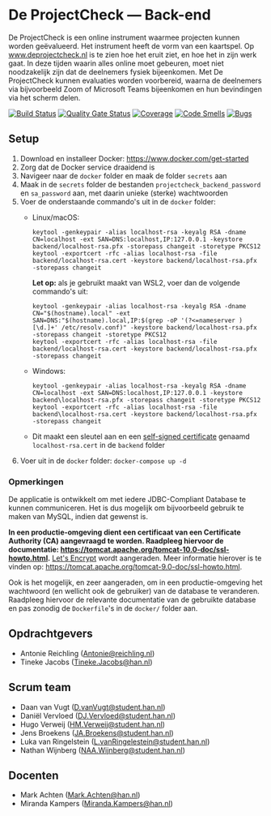 # De ProjectCheck — Back-end
De ProjectCheck is een online instrument waarmee projecten kunnen worden geëvalueerd. Het instrument heeft de vorm van een kaartspel.
Op www.deprojectcheck.nl is te zien hoe het eruit ziet, en hoe het in zijn werk gaat. In deze tijden waarin alles online moet gebeuren,
moet niet noodzakelijk zijn dat de deelnemers fysiek bijeenkomen. Met De ProjectCheck kunnen evaluaties worden voorbereid, waarna de
deelnemers via bijvoorbeeld Zoom of Microsoft Teams bijeenkomen en hun bevindingen via het scherm delen.

[![Build Status](https://jenkins.aimsites.nl/buildStatus/icon?job=%28OOSE+2020-2021-s2+Buizerd%29+De+ProjectCheck+-+Back-end)](https://jenkins.aimsites.nl/job/(OOSE%202020-2021-s2%20Buizerd)%20De%20ProjectCheck%20-%20Back-end/)
[![Quality Gate Status](https://sonarqube.aimsites.nl/api/project_badges/measure?project=nl.han.oose.buizerd%3Aprojectcheck-backend&metric=alert_status)](https://sonarqube.aimsites.nl/dashboard?id=nl.han.oose.buizerd%3Aprojectcheck-backend)
[![Coverage](https://sonarqube.aimsites.nl/api/project_badges/measure?project=nl.han.oose.buizerd%3Aprojectcheck-backend&metric=coverage)](https://sonarqube.aimsites.nl/dashboard?id=nl.han.oose.buizerd%3Aprojectcheck-backend)
[![Code Smells](https://sonarqube.aimsites.nl/api/project_badges/measure?project=nl.han.oose.buizerd%3Aprojectcheck-backend&metric=code_smells)](https://sonarqube.aimsites.nl/dashboard?id=nl.han.oose.buizerd%3Aprojectcheck-backend)
[![Bugs](https://sonarqube.aimsites.nl/api/project_badges/measure?project=nl.han.oose.buizerd%3Aprojectcheck-backend&metric=bugs)](https://sonarqube.aimsites.nl/dashboard?id=nl.han.oose.buizerd%3Aprojectcheck-backend)

## Setup
1. Download en installeer Docker: <https://www.docker.com/get-started>
2. Zorg dat de Docker service draaidend is
3. Navigeer naar de `docker` folder en maak de folder `secrets` aan
4. Maak in de `secrets` folder de bestanden `projectcheck_backend_password` en `sa_password` aan, met daarin unieke (sterke) wachtwoorden
5. Voer de onderstaande commando's uit in de `docker` folder:
    * Linux/macOS:
        ```
        keytool -genkeypair -alias localhost-rsa -keyalg RSA -dname CN=localhost -ext SAN=DNS:localhost,IP:127.0.0.1 -keystore backend/localhost-rsa.pfx -storepass changeit -storetype PKCS12
        keytool -exportcert -rfc -alias localhost-rsa -file backend/localhost-rsa.cert -keystore backend/localhost-rsa.pfx -storepass changeit
        ```

        **Let op:** als je gebruikt maakt van WSL2, voer dan de volgende commando's uit:
        ```
        keytool -genkeypair -alias localhost-rsa -keyalg RSA -dname CN="$(hostname).local" -ext SAN=DNS:"$(hostname).local,IP:$(grep -oP '(?<=nameserver )[\d.]+' /etc/resolv.conf)" -keystore backend/localhost-rsa.pfx -storepass changeit -storetype PKCS12
        keytool -exportcert -rfc -alias localhost-rsa -file backend/localhost-rsa.cert -keystore backend/localhost-rsa.pfx -storepass changeit
        ```
    * Windows:
        ```
        keytool -genkeypair -alias localhost-rsa -keyalg RSA -dname CN=localhost -ext SAN=DNS:localhost,IP:127.0.0.1 -keystore backend\localhost-rsa.pfx -storepass changeit -storetype PKCS12
        keytool -exportcert -rfc -alias localhost-rsa -file backend\localhost-rsa.cert -keystore backend/localhost-rsa.pfx -storepass changeit
        ```
    * Dit maakt een sleutel aan en een [self-signed certificate](https://en.wikipedia.org/wiki/Self-signed_certificate) genaamd `localhost-rsa.cert` in de `backend` folder
5. Voer uit in de `docker` folder: `docker-compose up -d`

### Opmerkingen
De applicatie is ontwikkelt om met iedere JDBC-Compliant Database te kunnen communiceren.
Het is dus mogelijk om bijvoorbeeld gebruik te maken van MySQL, indien dat gewenst is.

**In een productie-omgeving dient een certificaat van een Certificate Authority (CA) aangevraagd te worden.
Raadpleeg hiervoor de documentatie: <https://tomcat.apache.org/tomcat-10.0-doc/ssl-howto.html>.**
[Let's Encrypt](https://letsencrypt.org/getting-started/) wordt aangeraden.
Meer informatie hierover is te vinden op: <https://tomcat.apache.org/tomcat-9.0-doc/ssl-howto.html>.

Ook is het mogelijk, en zeer aangeraden, om in een productie-omgeving het wachtwoord (en wellicht ook de gebruiker) van
de database te veranderen. Raadpleeg hiervoor de relevante documentatie van de gebruikte database en pas zonodig de
`Dockerfile`'s in de `docker/` folder aan.

## Opdrachtgevers
- Antonie Reichling (<Antonie@reichling.nl>)
- Tineke Jacobs (<Tineke.Jacobs@han.nl>)

## Scrum team
- Daan van Vugt (<D.vanVugt@student.han.nl>)
- Daniël Vervloed (<DJ.Vervloed@student.han.nl>)
- Hugo Verweij (<HM.Verweij@student.han.nl>)
- Jens Broekens (<JA.Broekens@student.han.nl>)
- Luka van Ringelstein (<L.vanRingelestein@student.han.nl>)
- Nathan Wijnberg (<NAA.Wijnberg@student.han.nl>)

## Docenten
- Mark Achten (<Mark.Achten@han.nl>)
- Miranda Kampers (<Miranda.Kampers@han.nl>)
